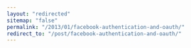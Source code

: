 ```yaml
---
layout: "redirected"
sitemap: "false"
permalink: "/2013/01/facebook-authentication-and-oauth/"
redirect_to: "/post/facebook-authentication-and-oauth/"
---
```




